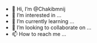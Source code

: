 - 👋 Hi, I’m @Chakibmnij
- 👀 I’m interested in ...
- 🌱 I’m currently learning ...
- 💞️ I’m looking to collaborate on ...
- 📫 How to reach me ...

<!---
Chakibmnij/Chakibmnij is a ✨ special ✨ repository because its `README.md` (this file) appears on your GitHub profile.
You can click the Preview link to take a look at your changes.
--->
